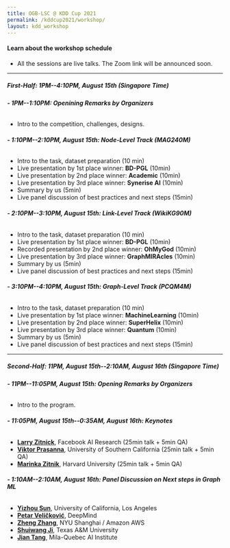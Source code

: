 ```yaml
---
title: OGB-LSC @ KDD Cup 2021
permalink: /kddcup2021/workshop/
layout: kdd_workshop
---
```


#### **Learn about the workshop schedule**
- All the sessions are live talks. The Zoom link will be announced soon.

-------

##### **First-Half: 1PM--4:10PM, August 15th (Singapore Time)**

###### **- 1PM--1:10PM: Openining Remarks by Organizers**
- Intro to the competition, challenges, designs.

###### **- 1:10PM--2:10PM, August 15th: Node-Level Track (MAG240M)**
- Intro to the task, dataset preparation (10 min)
- Live presentation by 1st place winner: **BD-PGL** (10min)
- Live presentation by 2nd place winner: **Academic** (10min)
- Live presentation by 3rd place winner: **Synerise AI** (10min)
- Summary by us (5min)
- Live panel discussion of best practices and next steps (15min)

###### **- 2:10PM--3:10PM, August 15th: Link-Level Track (WikiKG90M)**
- Intro to the task, dataset preparation (10 min)
- Live presentation by 1st place winner: **BD-PGL** (10min)
- Recorded presentation by 2nd place winner: **OhMyGod** (10min)
- Live presentation by 3rd place winner: **GraphMIRAcles** (10min)
- Summary by us (5min)
- Live panel discussion of best practices and next steps (15min)

###### **- 3:10PM--4:10PM, August 15th: Graph-Level Track (PCQM4M)**
- Intro to the task, dataset preparation (10 min)
- Live presentation by 1st place winner: **MachineLearning** (10min)
- Live presentation by 2nd place winner: **SuperHelix** (10min)
- Live presentation by 3rd place winner: **Quantum** (10min)
- Summary by us (5min)
- Live panel discussion of best practices and next steps (15min)


-------

##### **Second-Half: 11PM, August 15th--2:10AM, August 16th (Singapore Time)**

###### **- 11PM--11:05PM, August 15th: Opening Remarks by Organizers**
- Intro to the program.

###### **- 11:05PM, August 15th--0:35AM, August 16th: Keynotes**
- **[Larry Zitnick](http://larryzitnick.org/)**, Facebook AI Research (25min talk + 5min QA)
- **[Viktor Prasanna](https://sites.usc.edu/prasanna/)**, University of Southern California (25min talk + 5min QA)
- **[Marinka Zitnik](https://zitniklab.hms.harvard.edu/)**, Harvard University (25min talk + 5min QA)

###### **- 1:10AM--2:10AM, August 16th: Panel Discussion on Next steps in Graph ML**
- **[Yizhou Sun](http://web.cs.ucla.edu/~yzsun/)**, University of California, Los Angeles
- **[Petar Veličković](https://petar-v.com/)**, DeepMind
- **[Zheng Zhang](https://shanghai.nyu.edu/academics/faculty/directory/zheng-zhang)**, NYU Shanghai / Amazon AWS
- **[Shuiwang Ji](http://people.tamu.edu/~sji/)**, Texas A&M University
- **[Jian Tang](https://jian-tang.com/)**, Mila-Quebec AI Institute




